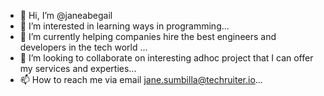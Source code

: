 - 👋 Hi, I’m @janeabegail
- 👀 I’m interested in learning ways in programming...
- 🌱 I’m currently helping companies hire the best engineers and developers in the tech world ...
- 💞️ I’m looking to collaborate on interesting adhoc project that I can offer my services and experties...
- 📫 How to reach me via email jane.sumbilla@techruiter.io...

<!---
janeabegail/janeabegail is a ✨ special ✨ repository because its `README.md` (this file) appears on your GitHub profile.
You can click the Preview link to take a look at your changes.
--->
